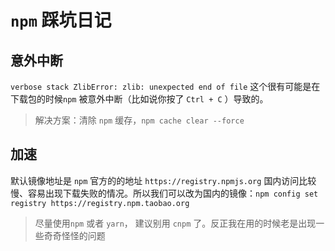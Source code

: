 # `npm` 踩坑日记

## 意外中断
`verbose stack ZlibError: zlib: unexpected end of file` 这个很有可能是在下载包的时候`npm` 被意外中断（比如说你按了 `Ctrl + C` ）导致的。

> 解决方案：清除 `npm` 缓存，`npm cache clear --force`

## 加速

默认镜像地址是 `npm` 官方的的地址 `https://registry.npmjs.org` 国内访问比较慢、容易出现下载失败的情况。所以我们可以改为国内的镜像：`npm config set registry https://registry.npm.taobao.org` 

> 尽量使用`npm` 或者 `yarn`， 建议别用 `cnpm` 了。反正我在用的时候老是出现一些奇奇怪怪的问题

 
 <comment-comment/> 
 